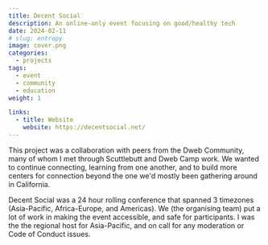 ```yaml
---
title: Decent Social
description: An online-only event focusing on good/healthy tech
date: 2024-02-11
# slug: entropy
image: cover.png
categories:
  - projects
tags:
  - event
  - community
  - education
weight: 1

links:
  - title: Website
    website: https://decentsocial.net/
---
```


This project was a collaboration with peers from the Dweb Community, many of
whom I met through Scuttlebutt and Dweb Camp work. We wanted to continue
connecting, learning from one another, and to build more centers for connection
beyond the one we'd mostly been gathering around in California.

Decent Social was a 24 hour rolling conference that spanned 3 timezones
(Asia-Pacific, Africa-Europe, and Americas). We (the organising team) put a lot
of work in making the event accessible, and safe for participants. I was the the
regional host for Asia-Pacific, and on call for any moderation or Code of
Conduct issues.
